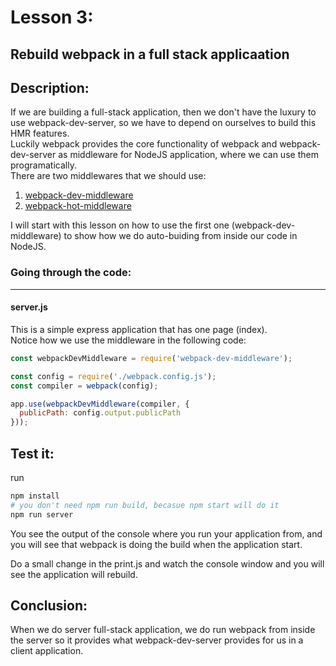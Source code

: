 # Lesson 3:

## Rebuild webpack in a full stack applicaation

## Description: 
If we are building a full-stack application, then we don't have the luxury to use webpack-dev-server, so we have to depend on ourselves to build this HMR features.  
Luckily webpack provides the core functionality of webpack and webpack-dev-server as middleware for NodeJS application, where we can use them programatically.  
There are two middlewares that we should use:  

1. [webpack-dev-middleware](https://github.com/webpack/webpack-dev-middleware)
2. [webpack-hot-middleware](https://github.com/glenjamin/webpack-hot-middleware)

I will start with this lesson on how to use the first one (webpack-dev-middleware) to show how we do auto-buiding from inside our code in NodeJS.  


### Going through the code:
***

#### server.js
This is a simple express application that has one page (index).  
Notice how we use the middleware in the following code:



```javascript
const webpackDevMiddleware = require('webpack-dev-middleware');

const config = require('./webpack.config.js');
const compiler = webpack(config);

app.use(webpackDevMiddleware(compiler, {
  publicPath: config.output.publicPath
}));
```

## Test it:
run 
```bash
npm install
# you don't need npm run build, becasue npm start will do it
npm run server
```
You see the output of the console where you run your application from, and you will see that webpack is doing the build when the application start.  

Do a small change in the print.js and watch the console window and you will see the application will rebuild.

## Conclusion:

When we do server full-stack application, we do run webpack from inside the server so it provides what webpack-dev-server provides for us in a client application.
